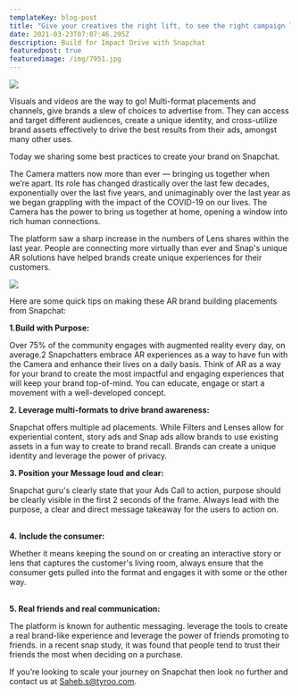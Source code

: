 ```yaml
---
templateKey: blog-post
title: "Give your creatives the right lift, to see the right campaign lift "
date: 2021-03-23T07:07:46.295Z
description: Build for Impact Drive with Snapchat
featuredpost: true
featuredimage: /img/7951.jpg
---
```

![](/img/7951.jpg)

Visuals and videos are the way to go! Multi-format placements and channels, give brands a slew of choices to advertise from. They can access and target different audiences, create a unique identity, and cross-utilize brand assets effectively to drive the best results from their ads, amongst many other uses. 

Today we sharing some best practices to create your brand on Snapchat. 

The Camera matters now more than ever — bringing us together when we’re apart. Its role has changed drastically over the last few decades, exponentially over the last five years, and unimaginably over the last year as we began grappling with the impact of the COVID-19 on our lives. The Camera has the power to bring us together at home, opening a window into rich human connections.

The platform saw a sharp increase in the numbers of Lens shares within the last year. People are connecting more virtually than ever and Snap's unique AR solutions have helped brands create unique experiences for their customers.

![](/img/gif-world-lens-snap.gif)

Here are some quick tips on making these AR brand building placements from Snapchat:

**1.Build with Purpose:** 

Over 75% of the community engages with augmented reality every day, on average.2 Snapchatters embrace AR experiences as a way to have fun with the Camera and enhance their lives on a daily basis. Think of AR as a way for your brand to create the most impactful and engaging experiences that will keep your brand top-of-mind. You can educate, engage or start a movement with a well-developed concept. 

**2. Leverage multi-formats to drive brand awareness:**

Snapchat offers multiple ad placements. While Filters and Lenses allow for experiential content, story ads and Snap ads allow brands to use existing assets in a fun way to create to brand recall. Brands can create a unique identity and leverage the power of privacy.

**3. Position your Message loud and clear:**

Snapchat guru's clearly state that your Ads Call to action, purpose should be clearly visible in the first 2 seconds of the frame. Always lead with the purpose, a clear and direct message takeaway for the users to action on. 

\
**4.** **Include the consumer:**

Whether it means keeping the sound on or creating an interactive story or lens that captures the customer's living room, always ensure that the consumer gets pulled into the format and engages it with some or the other way. 

\
**5. Real friends and real communication:**

The platform is known for authentic messaging. leverage the tools to create a real brand-like experience and leverage the power of friends promoting to friends. in a recent snap study, it was found that people tend to trust their friends the most when deciding on a purchase. 

If you’re looking to scale your journey on Snapchat then look no further and contact us at Saheb.s@tyroo.com.